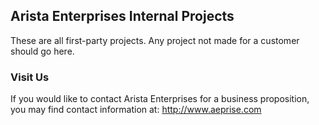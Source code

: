 ## Arista Enterprises Internal Projects

These are all first-party projects. Any project not made for a customer should go here.

### Visit Us

If you would like to contact Arista Enterprises for a business proposition, you may find contact information at: http://www.aeprise.com
